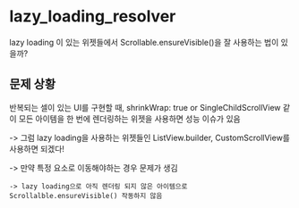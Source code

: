 # lazy_loading_resolver

lazy loading 이 있는 위젯들에서 Scrollable.ensureVisible()을 잘 사용하는 법이 있을까?

## 문제 상황
반복되는 셀이 있는 UI를 구현할 때, shrinkWrap: true or SingleChildScrollView 같이 모든 아이템을 한 번에 렌더링하는 위젯을 사용하면 성능 이슈가 있음

-> 그럼 lazy loading을 사용하는 위젯들인 ListView.builder, CustomScrollView를 사용하면 되겠다!

  -> 만약 특정 요소로 이동해야하는 경우 문제가 생김

    -> lazy loading으로 아직 렌더링 되지 않은 아이템으로 Scrollalble.ensureVisible() 작동하지 않음
    
